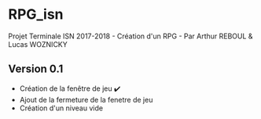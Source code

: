 # RPG_isn
Projet Terminale ISN 2017-2018 - Création d'un RPG - Par Arthur REBOUL & Lucas WOZNICKY
## Version 0.1
- Création de la fenêtre de jeu :heavy_check_mark:
- Ajout de la fermeture de la fenetre de jeu
- Création d'un niveau vide
